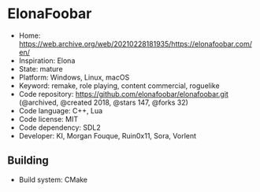 # ElonaFoobar

- Home: https://web.archive.org/web/20210228181935/https://elonafoobar.com/en/
- Inspiration: Elona
- State: mature
- Platform: Windows, Linux, macOS
- Keyword: remake, role playing, content commercial, roguelike
- Code repository: https://github.com/elonafoobar/elonafoobar.git (@archived, @created 2018, @stars 147, @forks 32)
- Code language: C++, Lua
- Code license: MIT
- Code dependency: SDL2
- Developer: KI, Morgan Fouque, Ruin0x11, Sora, Vorlent

## Building

- Build system: CMake
